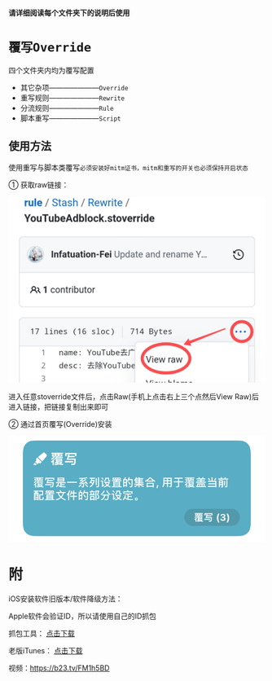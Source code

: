 **请详细阅读每个文件夹下的说明后使用**

`覆写Override`
==
四个文件夹内均为覆写配置

- 其它杂项———————`Override`
- 重写规则———————`Rewrite`
- 分流规则———————`Rule`
- 脚本重写———————`Script`

使用方法
---

使用重写与脚本类覆写`必须安装好mitm证书，mitm和重写的开关也必须保持开启状态`

① 获取raw链接：

![](https://raw.githubusercontent.com/Infatuation-Fei/explain/main/Picture/%E8%8E%B7%E5%8F%96Raw%E9%93%BE%E6%8E%A5.jpg)

进入任意stoverride文件后，点击Raw(手机上点击右上三个点然后View Raw)后进入链接，把链接复制出来即可

② 通过首页覆写(Override)安装

![](https://raw.githubusercontent.com/Infatuation-Fei/explain/main/Picture/fuxie.jpg)

附
=

  iOS安装软件旧版本/软件降级方法：
 
  Apple软件会验证ID，所以请使用自己的ID抓包
 
  抓包工具：
  [点击下载](https://raw.githubusercontent.com/Semporia/TikTok-Unlock/master/iOS%E6%8A%93%E5%8C%85/iOS%E6%97%A7%E7%89%88%E5%BA%94%E7%94%A8%E4%B8%8B%E8%BD%BDv5.1.exe)

  老版iTunes：
  [点击下载](https://secure-appldnld.apple.com/itunes12/091-87819-20180912-69177170-B085-11E8-B6AB-C1D03409AD2A6/iTunes64Setup.exe)

  视频：https://b23.tv/FM1h5BD
